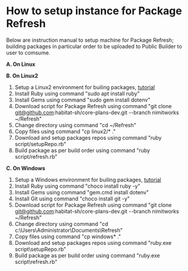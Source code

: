 # How to setup instance for Package Refresh

Below are instruction manual to setup machine for Package Refresh; building packages in particular order to be uploaded to Public Builder to user to comsume.

**A. On Linux**

**B. On Linux2**

1. Setup a Linux2 environment for builing packages, [tutorial](./habitat_setup.md)
2. Install Ruby using command "sudo apt install ruby"
3. Install Gems using command "sudo gem install dotenv"
4. Download script for Package Refresh using command "git clone git@github.com:habitat-sh/core-plans-dev.git --branch nimitworks ~/Refresh"
5. Change directory using command "cd ~/Refresh"
6. Copy files using command "cp linux2/* ."
7. Download and setup packages repos using command "ruby script/setupRepo.rb"
8. Build package as per build order using command "ruby script/refresh.rb"

**C. On Windows**

1. Setup a Windows environment for builing packages, [tutorial](./habitat_setup.md)
2. Install Ruby using command "choco install ruby -y"
3. Install Gems using command "gem.cmd install dotenv"
4. Install Git using command "choco install git -y"
5. Download script for Package Refresh using command "git clone git@github.com:habitat-sh/core-plans-dev.git --branch nimitworks ~/Refresh"
6. Change directory using command "cd c:\Users\Administrator\Documents\Refresh"
7. Copy files using command "cp windows\* ."
9. Download and setup packages repos using command "ruby.exe script\setupRepo.rb"
10. Build package as per build order using command "ruby.exe script\refresh.rb"
